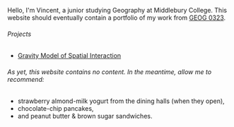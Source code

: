 
Hello, I'm Vincent, a junior studying Geography at Middlebury College. This website should eventually contain a portfolio of my work from [GEOG 0323](https://gis4dev.github.io).

###### Projects
 - [Gravity Model of Spatial Interaction](gravity/gravity.md)

###### As yet, this website contains no content. In the meantime, allow me to recommend: 

 * strawberry almond-milk yogurt from the dining halls (when they open),
 * chocolate-chip pancakes,
 * and peanut butter & brown sugar sandwiches. 
